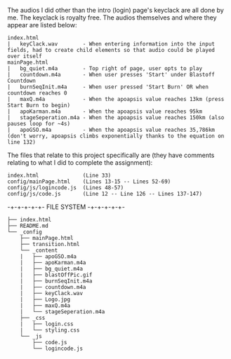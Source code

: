 The audios I did other than the intro (login) page's keyclack are all done by me. The keyclack is royalty free. The audios themselves and where they appear are listed below:

    index.html
    |   keyClack.wav        - When entering information into the input fields, had to create child elements so that audio could be played over itself
    mainPage.html
    |   bg_quiet.m4a        - Top right of page, user opts to play
    |   countdown.m4a       - When user presses 'Start' under Blastoff Countdown
    |   burnSeqInit.m4a     - When user pressed 'Start Burn' OR when countdown reaches 0
    |   maxQ.m4a            - When the apoapsis value reaches 13km (press Start Burn to begin)
    |   apoKarman.m4a       - When the apoapsis value reaches 95km
    |   stageSeperation.m4a - When the apoapsis value reaches 150km (also pauses loop for ~4s)
    |   apoGSO.m4a          - When the apoapsis value reaches 35,786km (don't worry, apoapsis climbs exponentially thanks to the equation on line 132)

The files that relate to this project specifically are (they have comments relating to what I did to complete the assignment):

    index.html              (Line 33)
    config/mainPage.html    (Lines 13-15 -- Lines 52-69)
    config/js/logincode.js  (Lines 48-57)
    config/js/code.js       (Line 12 -- Line 126 -- Lines 137-147)


-+-+-+-+-+- FILE SYSTEM -+-+-+-+-+-

    ├── index.html
    ├── README.md
    └── _config
        ├── mainPage.html
        ├── transition.html
        └── _content
        |   ├── apoGSO.m4a
        |   ├── apoKarman.m4a
        |   ├── bg_quiet.m4a
        |   ├── blastOffPic.gif
        |   ├── burnSeqInit.m4a
        |   ├── countdown.m4a
        |   ├── keyClack.wav
        |   ├── Logo.jpg
        |   ├── maxQ.m4a
        |   └── stageSeperation.m4a
        ├── _css
        |   ├── login.css
        |   └── styling.css
        └── _js
            ├── code.js
            └── logincode.js